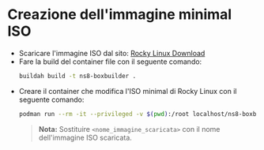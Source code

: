 # Creazione dell'immagine minimal ISO

- Scaricare l'immagine ISO dal sito: [Rocky Linux Download](https://rockylinux.org/download)
- Fare la build del container file con il seguente comando:
   ```sh
   buildah build -t ns8-boxbuilder .
   ```
- Creare il container che modifica l'ISO minimal di Rocky Linux con il seguente comando:
   ```sh
   podman run --rm -it --privileged -v $(pwd):/root localhost/ns8-boxbuilder mkksiso --cmdline "inst.ks=https://raw.githubusercontent.com/tommaso-ascani/rocky-ns8/refs/heads/main/ks.cfg" <nome_immagine_scaricata>.iso ns8.iso
   ```
   > **Nota:** Sostituire `<nome_immagine_scaricata>` con il nome dell'immagine ISO scaricata.
